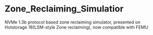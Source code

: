 # Zone_Reclaiming_Simulatior
NVMe 1.3b protocol based zone reclaiming simulator, presented on Hotstorage 18(LSM-style Zone reclaiming), now compatible with FEMU 

